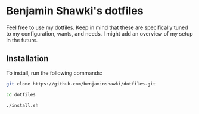 #  Benjamin Shawki's dotfiles
Feel free to use my dotfiles. Keep in mind that these are specifically tuned to my configuration, wants, and needs.
I might add an overview of my setup in the future.

## Installation
To install, run the following commands:
```bash 
git clone https://github.com/benjaminshawki/dotfiles.git

cd dotfiles

./install.sh
```

